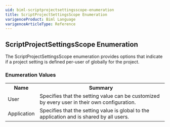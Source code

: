 ```yaml
---
uid: biml-scriptprojectsettingsscope-enumeration
title: ScriptProjectSettingsScope Enumeration
varigenceProduct: Biml Language
varigenceArticleType: Reference
---
```


## ScriptProjectSettingsScope Enumeration<div class="LanguageSummary"><div class ="SummaryItem">The ScriptProjectSettingsScope enumeration provides options that indicate if a project setting is defined per-user of globally for the project.</div></div><div class="EnumValueGroup">### Enumeration Values<table id="EnumValue" class="MemberList"><tbody><tr><th class="MemberNameColumnHeader">Name</th><th class="MemberSummaryColumnHeader">Summary</th></tr><tr class="cd0"><td class="MemberName">User</td><td class="MemberSummary"><div class ="SummaryItem">Specifies that the setting value can be customized by every user in their own configuration.</div> </td></tr><tr class="cd1"><td class="MemberName">Application</td><td class="MemberSummary"><div class ="SummaryItem">Specifies that the setting value is global to the application and is shared by all users.</div> </td></tr></tbody></table></div>